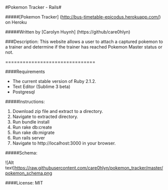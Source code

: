 #Pokemon Tracker - Rails#

#####[Pokemon Tracker] (http://bus-timetable-epicodus.herokuapp.com/) on Heroku

#####Written by [Carolyn Huynh] (https://github/care0hlyn)

###Description:
This website allows a user to attach a captured pokemon to a trainer and determine if the trainer has reached Pokemon Master status or not.

===============================

####Requirements
* The current stable version of Ruby 2.1.2.
* Text Editor (Sublime 3 beta)
* Postgresql

#####Instructions:
1. Download zip file and extract to a directory.
2. Navigate to extracted directory.
3. Run bundle install
4. Run rake db:create
5. Run rake db:migrate
6. Run rails server
7. Navigate to http://localhost:3000 in your browser.

#####Schema:

![Alt text]https://raw.githubusercontent.com/care0hlyn/pokemon_tracker/master/pokemon_schema.png

####License:
MIT
